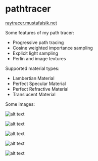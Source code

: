 # pathtracer
[raytracer.mustafaisik.net](http://raytracer.mustafaisik.net)

Some features of my path tracer:
 - Progressive path tracing
 - Cosine weighted importance sampling
 - Explicit light sampling
 - Perlin and image textures
 
Supported material types:
 - Lambertian Material
 - Perfect Specular Material
 - Perfect Refractive Material
 - Translucent Material
 
 Some images:
 
 ![alt text](https://2.bp.blogspot.com/-mONnu0yrtuI/WUPhgc6C-cI/AAAAAAAAFn4/lU1KJ6XPlysgyCvpA0HDDAWeWoSGFSVxgCLcBGAs/s1600/buddha_refractive_2470.png)
 
 ![alt text](https://4.bp.blogspot.com/-pnXPpSfAepA/WUTmBMr7FQI/AAAAAAAAFvE/hr85nyRTGK4F_sVifsWHBsN_9IzrCZVhQCLcBGAs/s1600/buddha_translucent3_4900.png)
 
 ![alt text](https://1.bp.blogspot.com/-uqnm1PdhygU/WTSpdZo9KBI/AAAAAAAAAWM/HEgbR_L4GfYPYe3SfY0ht2A4diMvWzKeQCEw/s1600/_650_sponza.png)
 
 ![alt text](https://1.bp.blogspot.com/-5AhXDQTIs20/WTSqoKGEyRI/AAAAAAAAAWY/JnaIbloIefAMrDkWZ4fK8aDzhlEwJJFCACLcB/s1600/_8555_dragon_area.png)
 
 ![alt text](https://4.bp.blogspot.com/-xMY4GIglIFo/WTSqoO84OLI/AAAAAAAAAWU/8KgV-OUPFRQ-qOIT89zYI5_mJcSXM-LFwCLcB/s1600/_23821_dragon_area.png)
